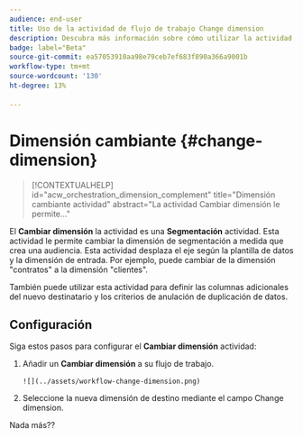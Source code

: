 ```yaml
---
audience: end-user
title: Uso de la actividad de flujo de trabajo Change dimension
description: Descubra más información sobre cómo utilizar la actividad del flujo de trabajo Cambiar dimensión
badge: label="Beta"
source-git-commit: ea57053910aa98e79ceb7ef683f890a366a9001b
workflow-type: tm+mt
source-wordcount: '130'
ht-degree: 13%

---
```



# Dimensión cambiante {#change-dimension}

>[!CONTEXTUALHELP]
>id="acw_orchestration_dimension_complement"
>title="Dimensión cambiante actividad"
>abstract="La actividad Cambiar dimensión le permite..."

El **Cambiar dimensión** la actividad es una **Segmentación** actividad. Esta actividad le permite cambiar la dimensión de segmentación a medida que crea una audiencia. Esta actividad desplaza el eje según la plantilla de datos y la dimensión de entrada. Por ejemplo, puede cambiar de la dimensión &quot;contratos&quot; a la dimensión &quot;clientes&quot;.

También puede utilizar esta actividad para definir las columnas adicionales del nuevo destinatario y los criterios de anulación de duplicación de datos.

## Configuración

Siga estos pasos para configurar el **Cambiar dimensión** actividad:

1. Añadir un **Cambiar dimensión** a su flujo de trabajo.

       ![](../assets/workflow-change-dimension.png)
   
1. Seleccione la nueva dimensión de destino mediante el campo Change dimension.

Nada más??